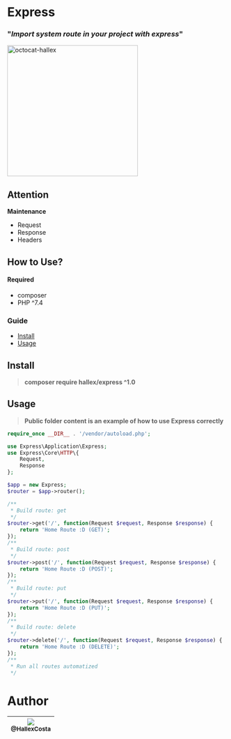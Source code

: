 
# Express

### "*Import system route in your project with express*"

<img src="https://user-images.githubusercontent.com/55293671/77607982-b7a2ca80-6efa-11ea-9c59-d82fba2e34d6.png" width="300" alt="octocat-hallex">

## Attention
**Maintenance**
* Request
* Response
* Headers

## How to Use?

#### Required
* composer
* PHP ^7.4

### Guide
* [Install](#install)
* [Usage](#usage)

[](#install)
##  Install

> **composer require hallex/express ^1.0**

[](#usage)
## Usage
> **Public folder content is an example of how to use Express correctly**
```php
require_once __DIR__ . '/vendor/autoload.php';

use Express\Application\Express;
use Express\Core\HTTP\{
	Request,
	Response
};

$app = new Express;
$router = $app->router();

/**
 * Build route: get
 */
$router->get('/', function(Request $request, Response $response) {
	return 'Home Route :D (GET)';
});
/**
 * Build route: post
 */
$router->post('/', function(Request $request, Response $response) {
	return 'Home Route :D (POST)';
});
/**
 * Build route: put
 */
$router->put('/', function(Request $request, Response $response) {
	return 'Home Route :D (PUT)';
});
/**
 * Build route: delete
 */
$router->delete('/', function(Request $request, Response $response) {
	return 'Home Route :D (DELETE)';
});
/**
 * Run all routes automatized
 */
```

# Author
| [<img src="https://avatars2.githubusercontent.com/u/55293671?s=200&v=4"><br><sub>@HallexCosta</sub>](https://github.com/HallexCosta) |
| :---: |
